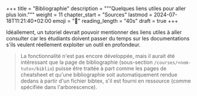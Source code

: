 +++
title = "Bibliographie"
description = """Quelques liens utiles pour aller plus loin."""
weight = 11
chapter_start = "Sources"
lastmod = 2024-07-18T11:21:40+02:00
emoji = "📕"
reading_length = "40s"
draft = true
+++

Idéallement, un tutoriel devrait pouvoir mentionner des liens utiles à aller
consulter car les étudiants doivent passer du temps sur les documentations
s'ils veulent réellement exploiter un outil en profondeur.

> La fonctionnalité n'est pas encore développée, mais il aurait été intéressant
> que la page de bibliographie (sous-section `/courses/<nom-tuto>/biblio`)
> puisse être traitée à part comme les pages de cheatsheet et qu'une
> bibliographie soit automatiquement rendue dedans à partir d'un fichier
> bibtex, s'il est fourni en ressource (comme spécifiée dans l'arborescence).
